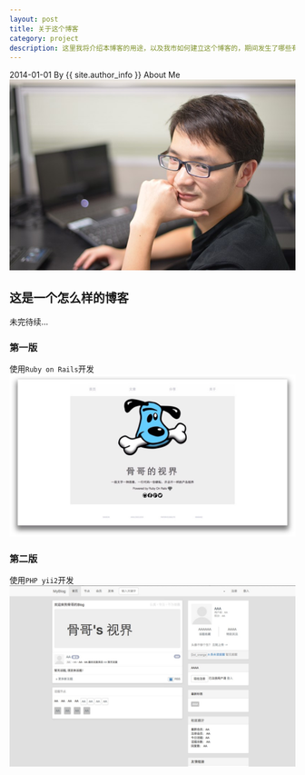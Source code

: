 ```yaml
---
layout: post
title: 关于这个博客
category: project
description: 这里我将介绍本博客的用途，以及我市如何建立这个博客的，期间发生了哪些有趣或者无奈的事，感谢您的关注。
---
```


2014-01-01 By {{ site.author_info }}
About Me
![me](/images/aboutthisblog/about.jpg)

## 这是一个怎么样的博客
未完待续...

### 第一版
使用`Ruby on Rails`开发
![Ruby on Rails](/images/aboutthisblog/rails-index.png)

### 第二版
使用`PHP yii2`开发
![php](/images/aboutthisblog/php-index.png)